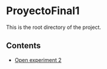 # ProyectoFinal1

This is the root directory of the project.

## Contents

- [Open experiment 2](experiments/experiment_2)